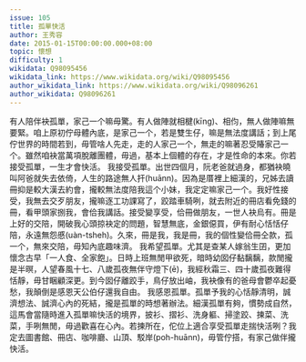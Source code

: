 ```yaml
---
issue: 105
title: 孤單快活
author: 王秀容
date: 2015-01-15T00:00:00.000+08:00
topic: 懷想
difficulty: 1
wikidata: Q98095456
wikidata_link: https://www.wikidata.org/wiki/Q98095456
author_wikidata_link: https://www.wikidata.org/wiki/Q98096261
author_wikidata: Q98096261
---
```

有人陪伴袂孤單，家己一个嘛毋驚。有人做陣就相楗(kīng)、相伨，無人做陣嘛無要緊。咱上原初佇母體內底，是家己一个，若是雙生仔，嘛是無法度講話；到上尾佇世界的時間若到，毋管啥人先走，走的人家己一个，無走的嘛著忍受賰家己一个。雖然咱袂當萬項脫離團體，毋過，基本上個體的存在，才是性命的本來。你若接受孤單，一生才會快活。
我接受孤單。出世四個月，阮老爸就過身，都猶袂曉叫阿爸就失去依倚，人生的路途無人扞(huānn)。因為是厝裡上細漢的，兄姊去讀冊抑是較大漢去約會，攏較無法度陪我這个小妹，我定定嘛家己一个。我好性接受，我無去交歹朋友，攏嘛逐工功課寫了，跤踏車騎咧，就去附近的冊店看免錢的冊，看甲頭家捌我，會佮我講話。接受變享受，佮冊做朋友，一世人袂烏有。冊是上好的交陪，開破我心頭掠袂定的問題，智慧無底，金銀僫買，伊有耐心恬恬仔陪，永遠無怨慼(uàn-tsheh)。久來，冊是我，我是冊，我的個性變佮冊仝款，孤一个，無來交陪，毋知內底趣味濟。
我希望孤單。尤其是查某人嫁翁生囝，更加懷念古早「一人食、全家飽」。日時上班無閒甲欲死，暗時幼囡仔黏黐黐，款閒攏是半暝，人望春風十七、八歲孤夜無伴守燈下(ē)，我經秋霜三、四十歲孤夜難得恬靜，毋甘睏顧深更。到今囡仔離跤手，鳥仔放出岫，我袂像有的爸母會鬱卒起憂愁，我顛倒是感恩天公伯仔還我自由。
我感恩孤單。孤單予我的心恬靜清明，誠濟想法、誠濟心內的死結，攏是孤單的時想著辦法。細漢孤單有夠，慣勢成自然，這馬會當隨時進入孤單嘛快活的境界，披衫、摺衫、洗身軀、掃塗跤、揀菜、洗菜，手咧無閒，毋過歡喜在心內。若揀所在，佗位上適合享受孤單走揣快活咧？我定去圖書館、冊店、咖啡廳、山頂、駁岸(poh-huānn)，毋管佇搭，有家己做伴攏快活。
